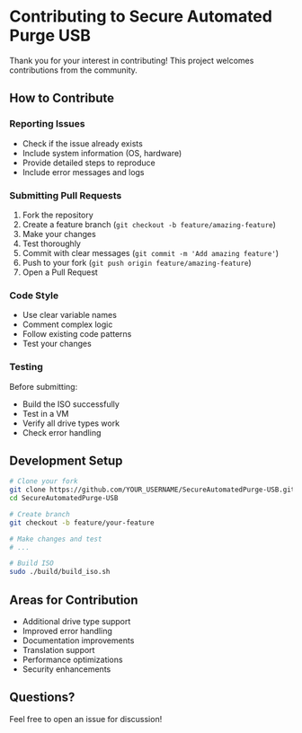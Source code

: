 # Contributing to Secure Automated Purge USB

Thank you for your interest in contributing! This project welcomes contributions from the community.

## How to Contribute

### Reporting Issues

- Check if the issue already exists
- Include system information (OS, hardware)
- Provide detailed steps to reproduce
- Include error messages and logs

### Submitting Pull Requests

1. Fork the repository
2. Create a feature branch (`git checkout -b feature/amazing-feature`)
3. Make your changes
4. Test thoroughly
5. Commit with clear messages (`git commit -m 'Add amazing feature'`)
6. Push to your fork (`git push origin feature/amazing-feature`)
7. Open a Pull Request

### Code Style

- Use clear variable names
- Comment complex logic
- Follow existing code patterns
- Test your changes

### Testing

Before submitting:
- Build the ISO successfully
- Test in a VM
- Verify all drive types work
- Check error handling

## Development Setup

```bash
# Clone your fork
git clone https://github.com/YOUR_USERNAME/SecureAutomatedPurge-USB.git
cd SecureAutomatedPurge-USB

# Create branch
git checkout -b feature/your-feature

# Make changes and test
# ...

# Build ISO
sudo ./build/build_iso.sh
```

## Areas for Contribution

- Additional drive type support
- Improved error handling
- Documentation improvements
- Translation support
- Performance optimizations
- Security enhancements

## Questions?

Feel free to open an issue for discussion!
